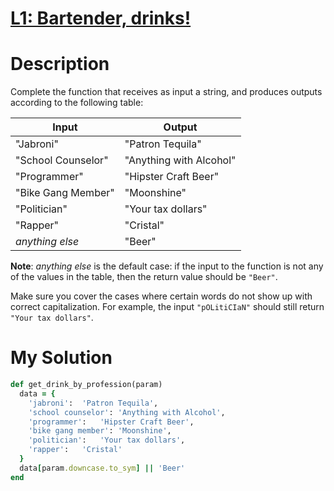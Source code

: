 # [L1: Bartender, drinks!](https://www.codewars.com/kata/568dc014440f03b13900001d)

# Description
Complete the function that receives as input a string, and produces outputs according to the following table:

| Input | Output |
| ----- | ------ |
| "Jabroni" | "Patron Tequila" |
| "School Counselor" | "Anything with Alcohol" |
| "Programmer" | "Hipster Craft Beer" |
| "Bike Gang Member" | "Moonshine" |
| "Politician" | "Your tax dollars" |
| "Rapper" | "Cristal" |
| _anything else_ | "Beer" |

**Note**: _anything else_ is the default case: if the input to the function is not any of the values in the table, then 
the return value should be `"Beer"`.

Make sure you cover the cases where certain words do not show up with correct capitalization. For example, the input 
`"pOLitiCIaN"` should still return `"Your tax dollars"`.

# My Solution
```ruby
def get_drink_by_profession(param)
  data = {
    'jabroni':	'Patron Tequila',
    'school counselor':	'Anything with Alcohol',
    'programmer':	'Hipster Craft Beer',
    'bike gang member':	'Moonshine',
    'politician':	'Your tax dollars',
    'rapper':	'Cristal'
  }
  data[param.downcase.to_sym] || 'Beer'
end
```
